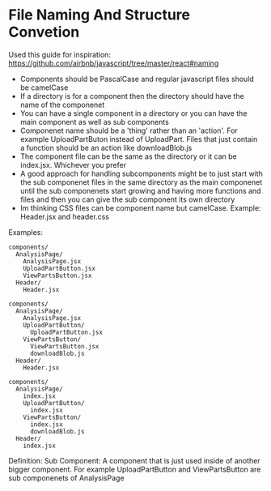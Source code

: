 # File Naming And Structure Convetion
Used this guide for inspiration:
https://github.com/airbnb/javascript/tree/master/react#naming


- Components should be PascalCase and regular javascript files should be camelCase
- If a directory is for a component then the directory should have the name of the componenet
- You can have a single component in a directory or you can have the main component as well as sub components
- Componenet name should be a 'thing' rather than an 'action'. For example UploadPartButon instead
  of UploadPart. Files that just contain a function should be an action like downloadBlob.js
- The component file can be the same as the directory or it can be index.jsx. Whichever you prefer
- A good approach for handling subcomponents might be to just start with the sub componenet files in
  the same directory as the main componenet until the sub componenets start growing and having more
  functions and files and then you can give the sub component its own directory
- Im thinking CSS files can be component name but camelCase. Example: Header.jsx and header.css

Examples:

```
components/
  AnalysisPage/
    AnalysisPage.jsx
    UploadPartButton.jsx
    ViewPartsButton.jsx
  Header/
    Header.jsx
```

```
components/
  AnalysisPage/
    AnalysisPage.jsx
    UploadPartButton/
      UploadPartButton.jsx
    ViewPartsButton/
      ViewPartsButton.jsx
      downloadBlob.js
  Header/
    Header.jsx
```

```
components/
  AnalysisPage/
    index.jsx
    UploadPartButton/
      index.jsx
    ViewPartsButton/
      index.jsx
      downloadBlob.js
  Header/
    index.jsx
```


Definition:
Sub Component: A component that is just used inside of another bigger component. For example
UploadPartButton and ViewPartsButton are sub componenets of AnalysisPage
